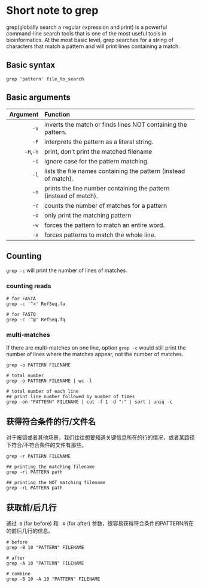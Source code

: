 
# Short note to grep

grep(`g`lobally search a `r`egular `e`xpression and `p`rint) is a powerful command-line search tools that is one of the most useful tools in bioinformatics.
At the most basic level, grep searches for a string of characters that match a pattern and will print lines containing a match. 

## Basic syntax
	
	grep 'pattern' file_to_search
	
## Basic arguments 

|  Argument | Function                                                     |
| --------: | :----------------------------------------------------------- |
|      `-v` | inverts the match or finds lines NOT containing the pattern. |
|      `-F` | interprets the pattern as a literal string.                  |
| `-H`,`-h` | print, don’t print the matched filename                      |
|      `-i` | ignore case for the pattern matching.                        |
|      `-l` | lists the file names containing the pattern (instead of match). |
|      `-n` | prints the line number containing the pattern (instead of match). |
|      `-c` | counts the number of matches for a pattern                   |
|      `-o` | only print the matching pattern                              |
|      `-w` | forces the pattern to match an entire word.                  |
|      `-x` | forces patterns to match the whole line.                     |

## Counting

`grep -c` will print the number of lines of matches.

### counting reads 
	# for FASTA
	grep -c '^>' RefSeq.fa
	
	# for FASTQ
	grep -c '^@' RefSeq.fq
	
### multi-matches

If there are multi-matches on one line, option `grep -c` would still print the number of lines where the matches appear, not the number of matches.

	grep -o PATTERN FILENAME

	# total number 
	grep -o PATTERN FILENAME | wc -l

	# total number of each line
	## print line number followed by number of times
	grep -on "PATTERN" FILENAME | cut -f 1 -d ":" | sort | uniq -c
	
## 获得符合条件的行/文件名

对于报错或者其他场景，我们往往想要知道关键信息所在的行的情况，或者某路径下符合/不符合条件的文件有那些。

	grep -r PATTERN FILENAME

	## printing the matching filename
	grep -rl PATTERN path

	## printing the NOT matching filename
	grep -rL PATTERN path
	
## 获取前/后几行

通过`-B` (for before) 和 `-A` (for after) 参数，很容易获得符合条件的PATTERN所在的前后几行的信息。

	# before
	grep -B 10 "PATTERN" FILENAME

	# after
	grep -A 10 "PATTERN" FILENAME

	# combine 
	grep -B 10 -A 10 "PATTERN" FILENAME
